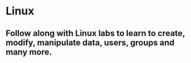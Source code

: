 # Linux
## Follow along with Linux labs to learn to create, modify, manipulate data, users, groups and many more.
